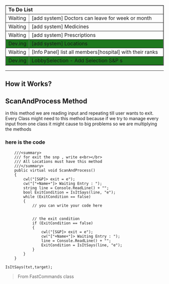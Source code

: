<table border="1px" >
<tr>
    <td colspan="2" width="500px"><b>To Do List</b></td>
</tr>
<tr>
    <td width="50px">Waiting</td>
    <td>[add system] Doctors can leave for week or month </td>
</tr>
<tr>
    <td width="50px">Waiting</td>
    <td>[add system] Medicines </td>
</tr>
<tr>
    <td width="50px">Waiting</td>
    <td>[add system] Prescriptions </td>
</tr>
<tr style="background-color:rgb(30,120,30);">
    <td width="50px">Dev.ing</td>
    <td>[add system] Locations </td>
</tr>
<tr>
    <td width="50px">Waiting</td>
    <td>[Info Panel] list all members[hospital] with their ranks </td>
</tr>
<tr style="background-color:rgb(30,120,30);">
    <td width="50px">Dev.ing</td>
    <td>LobbySelection - Add Selection S&P s</td>
</tr>
</table>


---

## How it Works?
## **ScanAndProcess Method**


<p>
in this method we are reading input and repeating till user wants to exit.
Every Class might need to this method because if we try to manage every input from one class
it might cause to big problems so we are multiplying the methods
</p>


### here is the code
```Csharp
    ///<summary>
    /// for exit the snp , write e<br></br>
    /// All Locations must have this method
    ///</summary>
    public virtual void ScanAndProcess()
    {
        cwl("[S&P]> exit = e");
        cw("["+Name+"]> Waiting Entry : ");
        string line = Console.ReadLine() + "";
        bool ExitCondition = IsItSays(line, "e");
        while (ExitCondition == false)
        {
            // you can write your code here


            // the exit condition
            if (ExitCondition == false)
            {
                cwl("[S&P]> exit = e");
                cw("["+Name+"]> Waiting Entry : ");
                line = Console.ReadLine() + "";
                ExitCondition = IsItSays(line, "e");
            }
        }
    }
```
`IsItSays(txt,target);`
> From FastCommands class